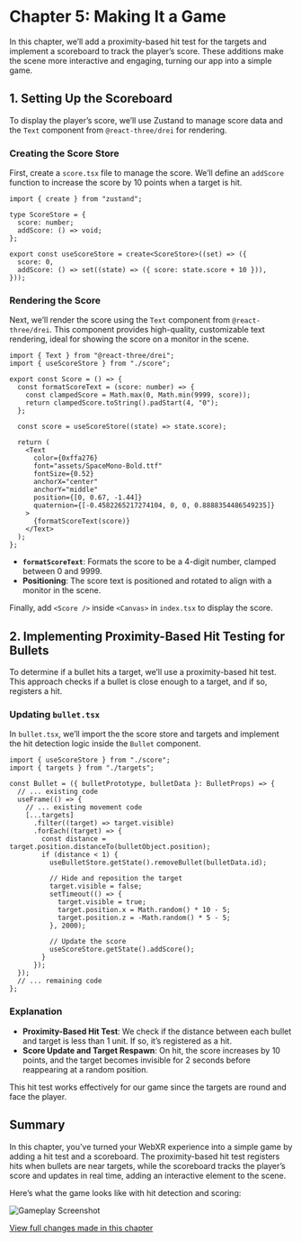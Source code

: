 # Chapter 5: Making It a Game

In this chapter, we’ll add a proximity-based hit test for the targets and implement a scoreboard to track the player’s score. These additions make the scene more interactive and engaging, turning our app into a simple game.

## 1. Setting Up the Scoreboard

To display the player’s score, we’ll use Zustand to manage score data and the `Text` component from `@react-three/drei` for rendering.

### Creating the Score Store

First, create a `score.tsx` file to manage the score. We’ll define an `addScore` function to increase the score by 10 points when a target is hit.

```tsx
import { create } from "zustand";

type ScoreStore = {
  score: number;
  addScore: () => void;
};

export const useScoreStore = create<ScoreStore>((set) => ({
  score: 0,
  addScore: () => set((state) => ({ score: state.score + 10 })),
}));
```

### Rendering the Score

Next, we’ll render the score using the `Text` component from `@react-three/drei`. This component provides high-quality, customizable text rendering, ideal for showing the score on a monitor in the scene.

```tsx
import { Text } from "@react-three/drei";
import { useScoreStore } from "./score";

export const Score = () => {
  const formatScoreText = (score: number) => {
    const clampedScore = Math.max(0, Math.min(9999, score));
    return clampedScore.toString().padStart(4, "0");
  };

  const score = useScoreStore((state) => state.score);

  return (
    <Text
      color={0xffa276}
      font="assets/SpaceMono-Bold.ttf"
      fontSize={0.52}
      anchorX="center"
      anchorY="middle"
      position={[0, 0.67, -1.44]}
      quaternion={[-0.4582265217274104, 0, 0, 0.8888354486549235]}
    >
      {formatScoreText(score)}
    </Text>
  );
};
```

- **`formatScoreText`**: Formats the score to be a 4-digit number, clamped between 0 and 9999.
- **Positioning**: The score text is positioned and rotated to align with a monitor in the scene.

Finally, add `<Score />` inside `<Canvas>` in `index.tsx` to display the score.

## 2. Implementing Proximity-Based Hit Testing for Bullets

To determine if a bullet hits a target, we’ll use a proximity-based hit test. This approach checks if a bullet is close enough to a target, and if so, registers a hit.

### Updating `bullet.tsx`

In `bullet.tsx`, we’ll import the the score store and targets and implement the hit detection logic inside the `Bullet` component.

```tsx
import { useScoreStore } from "./score";
import { targets } from "./targets";

const Bullet = ({ bulletPrototype, bulletData }: BulletProps) => {
  // ... existing code
  useFrame(() => {
    // ... existing movement code
    [...targets]
      .filter((target) => target.visible)
      .forEach((target) => {
        const distance = target.position.distanceTo(bulletObject.position);
        if (distance < 1) {
          useBulletStore.getState().removeBullet(bulletData.id);

          // Hide and reposition the target
          target.visible = false;
          setTimeout(() => {
            target.visible = true;
            target.position.x = Math.random() * 10 - 5;
            target.position.z = -Math.random() * 5 - 5;
          }, 2000);

          // Update the score
          useScoreStore.getState().addScore();
        }
      });
  });
  // ... remaining code
};
```

### Explanation

- **Proximity-Based Hit Test**: We check if the distance between each bullet and target is less than 1 unit. If so, it’s registered as a hit.
- **Score Update and Target Respawn**: On hit, the score increases by 10 points, and the target becomes invisible for 2 seconds before reappearing at a random position.

This hit test works effectively for our game since the targets are round and face the player.

## Summary

In this chapter, you’ve turned your WebXR experience into a simple game by adding a hit test and a scoreboard. The proximity-based hit test registers hits when bullets are near targets, while the scoreboard tracks the player’s score and updates in real time, adding an interactive element to the scene.

Here’s what the game looks like with hit detection and scoring:

![Gameplay Screenshot](./assets/chapter5.gif)

[View full changes made in this chapter](https://github.com/meta-quest/webxr-first-steps-react/compare/chapter4...chapter5)

